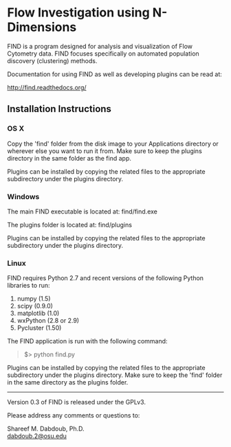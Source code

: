 Flow Investigation using N-Dimensions 
=====================================

FIND is a program designed for analysis and visualization of 
Flow Cytometry data. FIND focuses specifically on automated population 
discovery (clustering) methods.

Documentation for using FIND as well as developing plugins can be read at:

http://find.readthedocs.org/


## Installation Instructions

### OS X

Copy the 'find' folder from the disk image to your Applications directory or wherever 
else you want to run it from. Make sure to keep the plugins directory in the same 
folder as the find app.

Plugins can be installed by copying the related files 
to the appropriate subdirectory under the plugins directory.

### Windows

The main FIND executable is located at:
find/find.exe

The plugins folder is located at:
find/plugins

Plugins can be installed by copying the related files
to the appropriate subdirectory under the plugins directory.

### Linux

FIND requires Python 2.7 and recent versions of the following Python libraries to 
run:

1. numpy (1.5)
2. scipy (0.9.0)
3. matplotlib (1.0)
4. wxPython (2.8 or 2.9)
5. Pycluster (1.50)

The FIND application is run with the following command:

> $> python find.py

Plugins can be installed by copying the related files to the appropriate subdirectory 
under the plugins directory. Make sure to keep the 'find' folder in the same 
directory as the plugins folder.


---
Version 0.3 of FIND is released under the GPLv3.

Please address any comments or questions to:

Shareef M. Dabdoub, Ph.D.  
dabdoub.2@osu.edu
